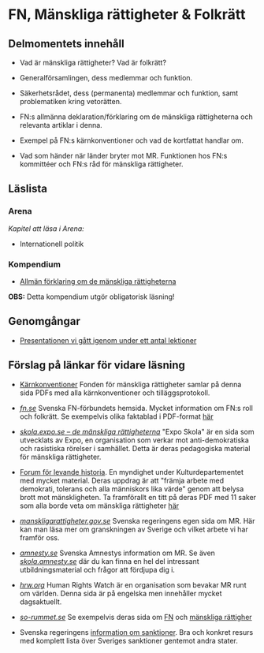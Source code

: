 # FN, Mänskliga rättigheter & Folkrätt
## Delmomentets innehåll

* Vad är mänskliga rättigheter? Vad är folkrätt?

- Generalförsamlingen, dess medlemmar och funktion.

- Säkerhetsrådet, dess (permanenta) medlemmar och funktion, samt problematiken kring vetorätten.

- FN:s allmänna deklaration/förklaring om de mänskliga rättigheterna och relevanta artiklar i denna.

- Exempel på FN:s kärnkonventioner och vad de kortfattat handlar om.

- Vad som händer när länder bryter mot MR. Funktionen hos FN:s kommittéer och FN:s råd för mänskliga rättigheter.


<!--Borttaget: - Något exempel på andra konventioner inom folkrätten (ex. Genèvekonventionerna). -->



## Läslista

### Arena
*Kapitel att läsa i Arena:*

- Internationell politik

### Kompendium

* [Allmän förklaring om de mänskliga rättigheterna](../material/resurser/allmanforklaringomdemanskligarattigheterna.pdf)

**OBS:** Detta kompendium utgör obligatorisk läsning!

## Genomgångar
* [Presentationen vi gått igenom under ett antal lektioner](https://docs.google.com/presentation/d/13XaZw05Z85AmNai8VEU8Eyy_8Xw43VQ8xavTii15C1o/edit?usp=sharing)

## Förslag på länkar för vidare läsning

* [Kärnkonventioner](http://www.humanrights.se/mr-kunskapsbank/lankkategorier/karnkonventioner/) Fonden för mänskliga rättigheter samlar på denna sida PDFs med alla kärnkonventioner och tilläggsprotokoll. 

- [*fn.se*](http://www.fn.se) Svenska FN-förbundets hemsida. Mycket information om FN:s roll och folkrätt. Se exempelvis olika faktablad i PDF-format [här](http://www.fn.se/fn-info/vad-gor-fn/fn-fakta/)

- [*skola.expo.se – de mänskliga rättigheterna*](http://skola.expo.se/de-manskliga-rattigheterna_158.html) "Expo Skola" är en sida som utvecklats av Expo, en organisation som verkar mot anti-demokratiska och rasistiska rörelser i samhället. Detta är deras pedagogiska material för mänskliga rättigheter.

- [Forum för levande historia](http://www.levandehistoria.se/). En myndighet under Kulturdepartementet med mycket material. Deras uppdrag är att "främja arbete med demokrati, tolerans och alla människors lika värde" genom att belysa brott mot mänskligheten. Ta framförallt en titt på deras PDF med 11 saker som alla borde veta om mänskliga rättigheter [här](http://www.levandehistoria.se/sites/default/files/material_file/11-rattigheter-igar-idag-imorgon-fickfolder_0.pdf)

- [*manskligarattigheter.gov.se*](http://www.manskligarattigheter.gov.se) Svenska regeringens egen sida om MR. Här kan man läsa mer om granskningen av Sverige och vilket arbete vi har framför oss.

- [*amnesty.se*](http://www.amnesty.se) Svenska Amnestys information om MR. Se även [*skola.amnesty.se*](http://skola.amnesty.se) där du kan finna en hel del intressant utbildningsmaterial och frågor att fördjupa dig i.

- [*hrw.org*](http://www.hrw.org) Human Rights Watch är en organisation som bevakar MR runt om världen. Denna sida är på engelska men innehåller mycket dagsaktuellt.

- [*so-rummet.se*](http://so-rummet.se) Se exempelvis deras sida om [FN](http://so-rummet.se/fakta-artiklar/forenta-nationerna-fn) och [mänskliga rättigher](http://www.so-rummet.se/kategorier/samhallskunskap/manskliga-rattigheter)

- Svenska regeringens [information om sanktioner](http://www.regeringen.se/regeringens-politik/utrikes--och-sakerhetspolitik/sanktioner/). Bra och konkret resurs med komplett lista över Sveriges sanktioner gentemot andra stater. 


